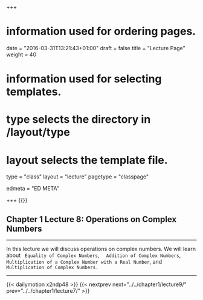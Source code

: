 +++
# information used for ordering pages.
date = "2016-03-31T13:21:43+01:00"
draft = false
title = "Lecture Page"
weight = 40

# information used for selecting templates.
# type selects the directory in /layout/type
# layout selects the template file.

type   = "class"
layout = "lecture"
pagetype = "classpage"





edmeta = "ED META"

+++
{{<credits ori="Maktab.pk" lec="Adil Mahmood" des="Qazi Rashid">}}
## Chapter 1 Lecture 8: Operations on Complex Numbers
<hr>
<p class="lead">
In this lecture we will discuss operations on complex numbers.
We will learn about <code> Equality of Complex Numbers</code>,
<code>  Addition of Complex Numbers</code>, <code> Multiplication of a Complex Number with a Real Number</code>, and <code> Multiplication of Complex Numbers.</code>
</p>  
<hr>
{{< dailymotion x2ndp48 >}}
{{< nextprev next="../../chapter1/lecture9/"     prev="../../chapter1/lecture7/"  >}}
